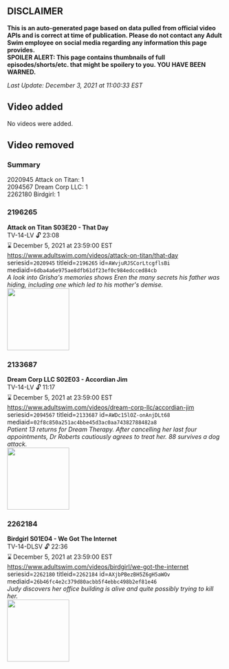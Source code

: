 ## DISCLAIMER
**This is an auto-generated page based on data pulled from official video APIs and is correct at time of publication. Please do not contact any Adult Swim employee on social media regarding any information this page provides.**  
**SPOILER ALERT: This page contains thumbnails of full episodes/shorts/etc. that might be spoilery to you. YOU HAVE BEEN WARNED.**  

_Last Update: December 3, 2021 at 11:00:33 EST_
## Video added
No videos were added.  
## Video removed
### Summary
2020945 Attack on Titan: 1  
2094567 Dream Corp LLC: 1  
2262180 Birdgirl: 1  
### 2196265
**Attack on Titan S03E20 - That Day**  
TV-14-LV 🔓 23:08  
⌛ December 5, 2021 at 23:59:00 EST  
https://www.adultswim.com/videos/attack-on-titan/that-day  
seriesid=`2020945` titleid=`2196265` id=`AWvjuRJSCorLtcgflsBi` mediaid=`6dba4a6e975ae8dfb61df23ef0c984edcced84cb`  
_A look into Grisha's memories shows Eren the many secrets his father was hiding, including one which led to his mother's demise._  
<a href="https://media.cdn.adultswim.com/uploads/20200225/thumbnails/2_20225164687-attackontitan_057_air_cid-3XN4R.jpg"><img src="https://media.cdn.adultswim.com/uploads/20200225/thumbnails/2_20225164687-attackontitan_057_air_cid-3XN4R.jpg" height="144px" /></a>
### 2133687
**Dream Corp LLC S02E03 - Accordian Jim**  
TV-14-LV 🔓 11:17  
⌛ December 5, 2021 at 23:59:00 EST  
https://www.adultswim.com/videos/dream-corp-llc/accordian-jim  
seriesid=`2094567` titleid=`2133687` id=`AWDc15lOZ-onAnjDLt68` mediaid=`02f8c850a251ac4bbe45d3ac0aa74382788482a8`  
_Patient 13 returns for Dream Therapy. After cancelling her last four appointments, Dr Roberts cautiously agrees to treat her. 88 survives a dog attack._  
<a href="https://media.cdn.adultswim.com/uploads/20200304/thumbnails/2_20341036136-dreamcorpllc_203_air_cid-3N6HN.jpg"><img src="https://media.cdn.adultswim.com/uploads/20200304/thumbnails/2_20341036136-dreamcorpllc_203_air_cid-3N6HN.jpg" height="144px" /></a>
### 2262184
**Birdgirl S01E04 - We Got The Internet**  
TV-14-DLSV 🔓 22:36  
⌛ December 5, 2021 at 23:59:00 EST  
https://www.adultswim.com/videos/birdgirl/we-got-the-internet  
seriesid=`2262180` titleid=`2262184` id=`AXjbPBezBH5Z6gH5aWOv` mediaid=`26b46fc4e2c379d80acbb5f4ebbc498b2ef81e46`  
_Judy discovers her office building is alive and quite possibly trying to kill her._  
<a href="https://media.cdn.adultswim.com/uploads/20210416/thumbnails/2_214161110347-Birdgirl_104_WeHaveTheInternet.jpg"><img src="https://media.cdn.adultswim.com/uploads/20210416/thumbnails/2_214161110347-Birdgirl_104_WeHaveTheInternet.jpg" height="144px" /></a>
